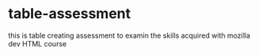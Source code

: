 # table-assessment

this is table creating assessment to examin the skills acquired with mozilla dev HTML course
